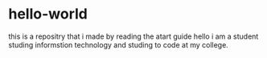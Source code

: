 # hello-world
this is a repositry that i made by reading the atart guide
hello i am a student studing informstion technology and studing to code at my college.
